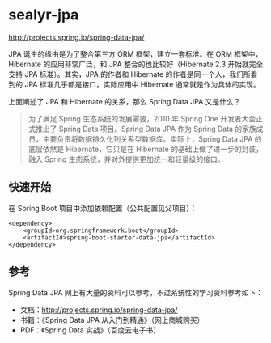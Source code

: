 # sealyr-jpa

http://projects.spring.io/spring-data-jpa/

JPA 诞生的缘由是为了整合第三方 ORM 框架，建立一套标准。在 ORM 框架中，Hibernate 的应用非常广泛，和 JPA 整合的也比较好（Hibernate 2.3 开始就完全支持 JPA 标准）。其实，JPA 的作者和 Hibernate 的作者是同一个人，我们所看到的 JPA 标准几乎都是接口，实际应用中 Hibernate 通常就是作为具体的实现。

上面阐述了 JPA 和 Hibernate 的关系，那么 Spring Data JPA 又是什么？

> 为了满足 Spring 生态系统的发展需要，2010 年 Spring One 开发者大会正式推出了 Spring Data 项目。Spring Data JPA 作为 Spring Data 的家族成员，主要负责将数据持久化到关系型数据库。实际上，Spring Data JPA 的底层依然是 Hibernate，它只是在 Hibernate 的基础上做了进一步的封装，融入 Spring 生态系统，并对外提供更加统一和轻量级的接口。

## 快速开始

在 Spring Boot 项目中添加依赖配置（公共配置见父项目）：

```
<dependency>
	<groupId>org.springframework.boot</groupId>
	<artifactId>spring-boot-starter-data-jpa</artifactId>
</dependency>
```

## 参考

Spring Data JPA 网上有大量的资料可以参考，不过系统性的学习资料参考如下：

- 文档：http://projects.spring.io/spring-data-jpa/
- 书籍：《Spring Data JPA 从入门到精通》（网上商城购买）
- PDF：《Spring Data 实战》（百度云电子书）
